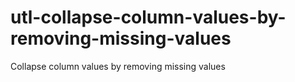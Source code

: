 # utl-collapse-column-values-by-removing-missing-values
Collapse column values by removing missing values 
